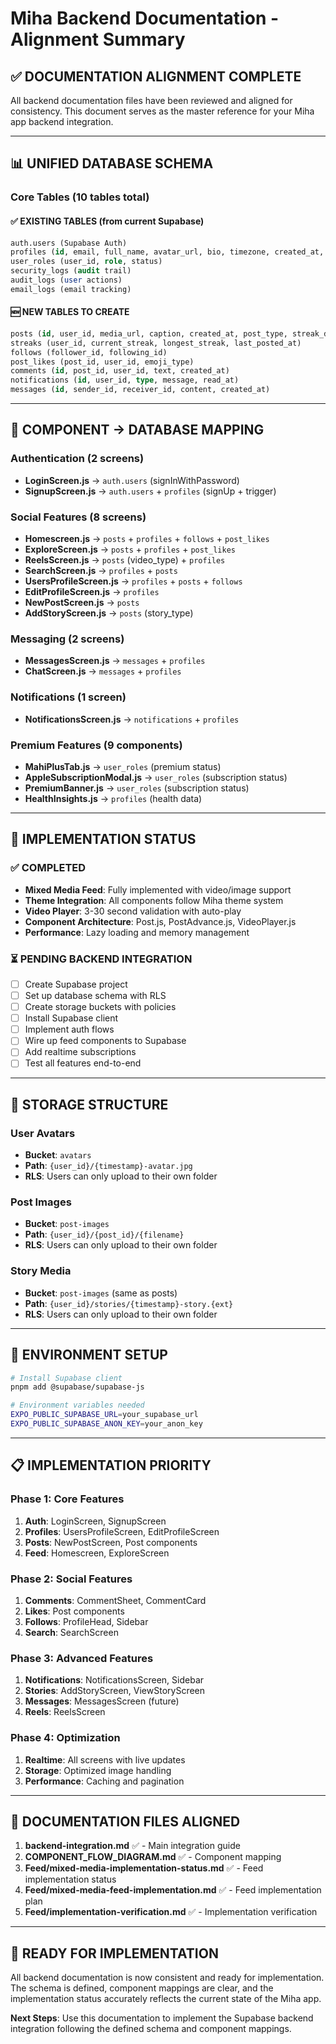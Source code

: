 # Miha Backend Documentation - Alignment Summary

## ✅ **DOCUMENTATION ALIGNMENT COMPLETE**

All backend documentation files have been reviewed and aligned for consistency. This document serves as the master reference for your Miha app backend integration.

---

## 📊 **UNIFIED DATABASE SCHEMA**

### **Core Tables (10 tables total)**

#### **✅ EXISTING TABLES (from current Supabase)**
```sql
auth.users (Supabase Auth)
profiles (id, email, full_name, avatar_url, bio, timezone, created_at, updated_at)
user_roles (user_id, role, status)
security_logs (audit trail)
audit_logs (user actions)
email_logs (email tracking)
```

#### **🆕 NEW TABLES TO CREATE**
```sql
posts (id, user_id, media_url, caption, created_at, post_type, streak_day)
streaks (user_id, current_streak, longest_streak, last_posted_at)
follows (follower_id, following_id)
post_likes (post_id, user_id, emoji_type)
comments (id, post_id, user_id, text, created_at)
notifications (id, user_id, type, message, read_at)
messages (id, sender_id, receiver_id, content, created_at)
```

---

## 🎯 **COMPONENT → DATABASE MAPPING**

### **Authentication (2 screens)**
- **LoginScreen.js** → `auth.users` (signInWithPassword)
- **SignupScreen.js** → `auth.users` + `profiles` (signUp + trigger)

### **Social Features (8 screens)**
- **Homescreen.js** → `posts` + `profiles` + `follows` + `post_likes`
- **ExploreScreen.js** → `posts` + `profiles` + `post_likes`
- **ReelsScreen.js** → `posts` (video_type) + `profiles`
- **SearchScreen.js** → `profiles` + `posts`
- **UsersProfileScreen.js** → `profiles` + `posts` + `follows`
- **EditProfileScreen.js** → `profiles`
- **NewPostScreen.js** → `posts`
- **AddStoryScreen.js** → `posts` (story_type)

### **Messaging (2 screens)**
- **MessagesScreen.js** → `messages` + `profiles`
- **ChatScreen.js** → `messages` + `profiles`

### **Notifications (1 screen)**
- **NotificationsScreen.js** → `notifications` + `profiles`

### **Premium Features (9 components)**
- **MahiPlusTab.js** → `user_roles` (premium status)
- **AppleSubscriptionModal.js** → `user_roles` (subscription status)
- **PremiumBanner.js** → `user_roles` (subscription status)
- **HealthInsights.js** → `profiles` (health data)

---

## 🔄 **IMPLEMENTATION STATUS**

### **✅ COMPLETED**
- **Mixed Media Feed**: Fully implemented with video/image support
- **Theme Integration**: All components follow Miha theme system
- **Video Player**: 3-30 second validation with auto-play
- **Component Architecture**: Post.js, PostAdvance.js, VideoPlayer.js
- **Performance**: Lazy loading and memory management

### **⏳ PENDING BACKEND INTEGRATION**
- [ ] Create Supabase project
- [ ] Set up database schema with RLS
- [ ] Create storage buckets with policies
- [ ] Install Supabase client
- [ ] Implement auth flows
- [ ] Wire up feed components to Supabase
- [ ] Add realtime subscriptions
- [ ] Test all features end-to-end

---

## 📁 **STORAGE STRUCTURE**

### **User Avatars**
- **Bucket**: `avatars`
- **Path**: `{user_id}/{timestamp}-avatar.jpg`
- **RLS**: Users can only upload to their own folder

### **Post Images**
- **Bucket**: `post-images`
- **Path**: `{user_id}/{post_id}/{filename}`
- **RLS**: Users can only upload to their own folder

### **Story Media**
- **Bucket**: `post-images` (same as posts)
- **Path**: `{user_id}/stories/{timestamp}-story.{ext}`
- **RLS**: Users can only upload to their own folder

---

## 🔧 **ENVIRONMENT SETUP**

```bash
# Install Supabase client
pnpm add @supabase/supabase-js

# Environment variables needed
EXPO_PUBLIC_SUPABASE_URL=your_supabase_url
EXPO_PUBLIC_SUPABASE_ANON_KEY=your_anon_key
```

---

## 📋 **IMPLEMENTATION PRIORITY**

### **Phase 1: Core Features**
1. **Auth**: LoginScreen, SignupScreen
2. **Profiles**: UsersProfileScreen, EditProfileScreen
3. **Posts**: NewPostScreen, Post components
4. **Feed**: Homescreen, ExploreScreen

### **Phase 2: Social Features**
1. **Comments**: CommentSheet, CommentCard
2. **Likes**: Post components
3. **Follows**: ProfileHead, Sidebar
4. **Search**: SearchScreen

### **Phase 3: Advanced Features**
1. **Notifications**: NotificationsScreen, Sidebar
2. **Stories**: AddStoryScreen, ViewStoryScreen
3. **Messages**: MessagesScreen (future)
4. **Reels**: ReelsScreen

### **Phase 4: Optimization**
1. **Realtime**: All screens with live updates
2. **Storage**: Optimized image handling
3. **Performance**: Caching and pagination

---

## 🎯 **DOCUMENTATION FILES ALIGNED**

1. **backend-integration.md** ✅ - Main integration guide
2. **COMPONENT_FLOW_DIAGRAM.md** ✅ - Component mapping
3. **Feed/mixed-media-implementation-status.md** ✅ - Feed implementation status
4. **Feed/mixed-media-feed-implementation.md** ✅ - Feed implementation plan
5. **Feed/implementation-verification.md** ✅ - Implementation verification

---

## 🚀 **READY FOR IMPLEMENTATION**

All backend documentation is now consistent and ready for implementation. The schema is defined, component mappings are clear, and the implementation status accurately reflects the current state of the Miha app.

**Next Steps**: Use this documentation to implement the Supabase backend integration following the defined schema and component mappings.
